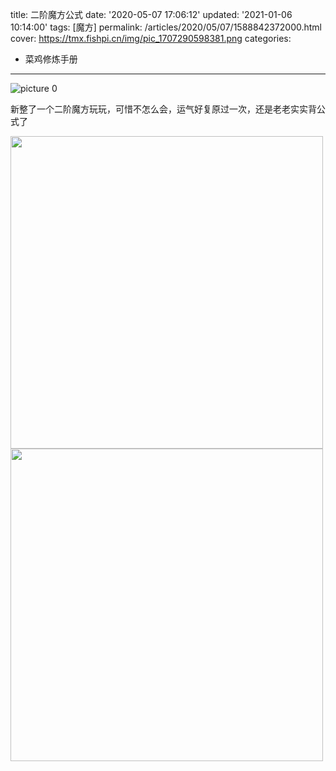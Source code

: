 title: 二阶魔方公式
date: '2020-05-07 17:06:12'
updated: '2021-01-06 10:14:00'
tags: [魔方]
permalink: /articles/2020/05/07/1588842372000.html
cover: https://tmx.fishpi.cn/img/pic_1707290598381.png
categories: 
- 菜鸡修炼手册
---
![picture 0](https://tmx.fishpi.cn/img/pic_1707290598381.png)  

新整了一个二阶魔方玩玩，可惜不怎么会，运气好复原过一次，还是老老实实背公式了

<img src="https://tmx.fishpi.cn/img/z1n_IMG20200507165800-178e9125.jpg"  style="width: 500px;"/>
<br/>

<img src="https://tmx.fishpi.cn/img/U0s_IMG20200507165823-8c5beaba.jpg"  style="width: 500px;"/>

